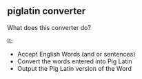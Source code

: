 ## piglatin converter

What does this converter do?

It:

* Accept English Words (and or sentences)
* Convert the words entered into Pig Latin
* Output the Pig Latin version of the Word
